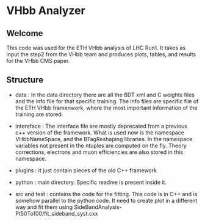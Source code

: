 VHbb Analyzer
=============

Welcome
-------

This code was used for the ETH VHbb analysis of LHC Run1. It takes as input the step2 from the VHbb team and produces plots, tables, and results for the VHbb CMS paper. 

Structure
---------

- data : In the data directory there are all the BDT xml and C weights files and the info file for that specific training. The info files are specific file of the ETH VHbb framenwork, where the most important information of the training are stored.

- interaface : The interface file are mostly deprecated from a previous c++ version of the framework. What is used now is the namespace VHbbNameSpace, and the BTagReshaping libraries. In the namespace variables not present in the ntuples are computed on the fly. Theory corrections, electrons and muon efficiencies are also stored in this namespace.

- plugins : it just contain pieces of the old C++ framework

- python : main directory. Specific readme is present inside it.

- src and test : contains the code for the fitting. This code is in C++ and is somehow parallel to the python code. It need to create plot in a different way and fit them using SideBandAnalysis-Pt50To100/fit_sideband_syst.cxx




